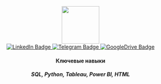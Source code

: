 <div id="header" align="center">
  <img src="https://media.giphy.com/media/heIX5HfWgEYlW/giphy.gif" width="100"/>
</div>
<div id="badges" align="center">
  <a href="https://www.linkedin.com/in/pomelope/">
    <img src="https://img.shields.io/badge/LinkedIn-blue?logo=linkedin&logocolor=white" alt="LinkedIn Badge"/>
  </a>
  <a href="https://t.me/surveyspb">
    <img src="https://img.shields.io/badge/Telegam-blue?logo=telegram&logocolor=white" alt="Telegram Badge"/>
  </a>
  <a href="https://drive.google.com/drive/folders/199WbRBT78Tb4882r3lL97yrrz7m1ji28?usp=sharing">
    <img src="https://img.shields.io/badge/Портфолио-white?logo=googledrive&logocolor=white" alt="GoogleDrive Badge"/>
  </a>
</div>
<h4 align="center">
Ключевые навыки
</h4> 
<h5 align="center">

SQL,
Python,
Tableau,
Power BI,
HTML
</h5> 

